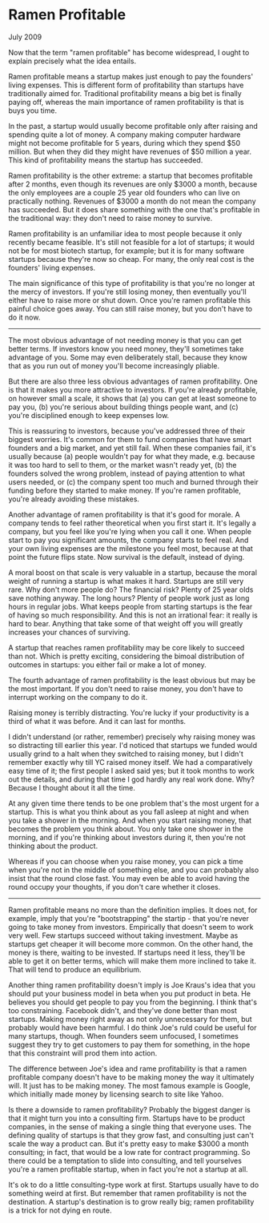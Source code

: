 # Ramen Profitable
July 2009

Now that the term "ramen profitable" has become widespread, I ought to
explain precisely what the idea entails.

Ramen profitable means a startup makes just enough to pay the founders'
living expenses. This is different form of profitability than startups
have traditionally aimed for. Traditional profitability means a big bet
is finally paying off, whereas the main importance of ramen
profitability 
is that is buys you time.


In the past, a startup would usually become profitable only after
raising and spending quite a lot of money. A company making computer
hardware might not become profitable for 5 years, during which they
spend $50 million. But when they did they might have revenues of $50
million a year. This kind of profitability means the startup has
succeeded. 


Ramen profitability is the other extreme: a startup that becomes
profitable after 2 months, even though its revenues are only $3000 a
month, because the only employees are a couple 25 year old founders who
can live on practically nothing. Revenues of $3000 a month do not mean
the company has succeeded. But it does share something with the one
that's profitable in the traditional way: they don't need to raise money
to survive.

Ramen profitability is an unfamiliar idea to most people because it only
recently became feasible. It's still not feasible for a lot of startups;
it would not be for most biotech startup, for example; but it is for
many software startups because they're now so cheap. For many, the only
real cost is the founders' living expenses.

The main significance of this type of profitability is that you're no
longer at the mercy of investors. If you're still losing money, then
eventually you'll either have to raise more or shut down. Once you're
ramen profitable this painful choice goes away. You can still raise
money, but you don't have to do it now.

---

The most obvious advantage of not needing money is that you can get
better terms. If investors know you need money, they'll sometimes take
advantage of you. Some may even deliberately stall, because they know
that as you run out of money you'll become increasingly pliable.


But there are also three less obvious advantages of ramen profitability.
One is that it makes you more attractive to investors. If you're already
profitable, on however small a scale, it shows that 
(a) you can get at
least someone to pay you, 
(b) you're serious about building things people want, and
(c) you're disciplined enough to keep expenses low.

This is reassuring to investors, because you've addressed three of their
biggest worries. It's common for them to fund companies that have smart
founders and a big market, and yet still fail. When these companies
fail, it's usually because (a) people wouldn't pay for what they made,
e.g. because it was too hard to sell to them, or the market wasn't ready
yet,
(b) the founders solved the wrong problem, instead of paying attention
to what users needed, or
(c) the company spent too much and burned through their funding before
they started to make money. If you're ramen profitable, you're already
avoiding these mistakes.


Another advantage of ramen profitability is that it's good for morale. A
company tends to feel rather theoretical when you first start it. It's
legally a company, but you feel like you're lying when you call it one.
When people start to pay you significant amounts, the company starts to
feel real. And your own living expenses are the milestone you feel most,
because at that point the future flips state. Now survival is the
default, instead of dying.

A moral boost on that scale is very valuable in a startup, because the
moral weight of running a startup is what makes it hard. Startups are
still very rare. Why don't more people do? The financial risk? Plenty of
25 year olds save nothing anyway. The long hours? Plenty of people work
just as long hours in regular jobs. What keeps people from starting
startups is the fear of having so much responsibility. And this is not
an irrational fear: it really is hard to bear. Anything that take some
of that weight off you will greatly increases your chances of surviving.

A startup that reaches ramen profitability may be core likely to succeed
than not. Which is pretty exciting, considering the bimoal distribution
of outcomes in startups: you either fail or make a lot of money.

The fourth advantage of ramen profitability is the least obvious but may
be the most important. If you don't need to raise money, you don't have
to interrupt working on the company to do it.


Raising money is terribly distracting. You're lucky if your productivity
is a third of what it was before. And it can last for months.

I didn't understand (or rather, remember) precisely why raising money
was so distracting till earlier this year. I'd noticed that startups we
funded would usually grind to a halt when they switched to raising
money, but I didn't remember exactly why till YC raised money itself. We
had a comparatively easy time of it; the first people I asked said yes;
but it took months to work out the details, and during that time I god
hardly any real work done. Why? Because I thought about it all the time.

At any given time there tends to be one problem that's the most urgent
for a startup. This is what you think about as you fall asleep at night
and when you take a shower in the morning. And when you start raising
money, that becomes the problem you think about. You only take one
shower in the morning, and if you're thinking about investors during it,
then you're not thinking about the product.

Whereas if you can choose when you raise money, you can pick a time when
you're not in the middle of something else, and you can probably also
insist that the round close fast. You may even be able to avoid having
the round occupy your thoughts, if you don't care whether it closes.

---

Ramen profitable means no more than the definition implies. It does not,
for example, imply that you're "bootstrapping" the startip - that you're
never going to take money from investors. Empirically that doesn't seem
to work very well. Few startups succeed without taking investment. Maybe
as startups get cheaper it will become more common. On the other hand,
the money is there, waiting to be invested. If startups need it less,
they'll be able to get it on better terms, which will make them more
inclined to take it. That will tend to produce an equilibrium.


Another thing ramen profitability doesn't imply is Joe Kraus's idea that
you should put your business model in beta when you put product in beta.
He believes you should get people to pay you from the beginning. I think
that's too constraining. Facebook didn't, and they've done better than
most startups. Making money right away as not only unnecessary for them,
but probably would have been harmful. I do think Joe's ruld could be
useful for many startups, though. When founders seem unfocused, I
sometimes suggest they try to get customers to pay them for something,
in the hope that this constraint will prod them into action.


The difference between Joe's idea and rame profitability is that a ramen
profitable company doesn't have to be making money the way it ultimately
will. It just has to be making money. The most famous example is Google,
which initially made money by licensing search to site like Yahoo.

Is there a downside to ramen profitability? Probably the biggest danger
is that it might turn you into a consulting firm. Startups have to be
product companies, in the sense of making a single thing that everyone
uses. The defining quality of startups is that they grow fast, and
consulting just can't scale the way a product can. But it's pretty easy
to make $3000 a month consulting; in fact, that would be a low rate for
contract programming. So there could be a temptation to slide into
consulting, and tell yourselves you're a ramen profitable startup, when
in fact you're not a startup at all.

It's ok to do a little consulting-type work at first. Startups usually
have to do something weird at first. But remember that ramen
profitability is not the destination. A startup's destination is to grow
really big; ramen profitability is a trick for not dying en route.
